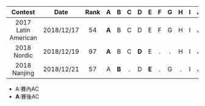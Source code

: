 |       Contest       |    Date    | Rank |   A   |   B   |  C   |   D   |   E   |  F   |  G   |  H   |  I   |  J   |   K   |   L   |   M   |
| :-----------------: | :--------: | :--: | :---: | :---: | :--: | :---: | :---: | :--: | :--: | :--: | :--: | :--: | :---: | :---: | :---: |
| 2017 Latin American | 2018/12/17 |  54  | **A** |   B   |  C   |   D   |   E   |  F   |  G   |  H   |  I   |  J   | **K** | **L** | **M** |
|     2018 Nordic     | 2018/12/19 |  97  | **A** |   B   |  C   | **D** |   E   |  .   |  .   |  H   |  I   |  J   |   K   |       |       |
|    2018 Nanjing     | 2018/12/21 |  57  |   A   | **B** |  .   |   D   | **E** |  .   |  G   |  .   |  I   |  J   |   K   |   .   |   M   |

* A:賽內AC
* **A**:賽後AC

